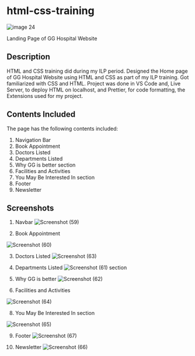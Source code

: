 # html-css-training
![image 24](https://github.com/SruthiSathyan/Html-CSS-Training/assets/149553597/c1ac2f91-fc4e-45a2-9798-9a7d52695543)


Landing Page of GG Hospital Website
## Description
HTML and CSS training did during my ILP period. Designed the Home page of GG Hospital Website using HTML and CSS as part of my ILP training. Got familiarized with CSS and HTML. Project was done in VS Code and, Live Server, to deploy HTML on localhost, and Prettier, for code formatting, the Extensions used for my project.
## Contents Included
The page has the following contents included:
1. Navigation Bar
2. Book Appointment
3. Doctors Listed
4. Departments Listed
5. Why GG is better section
6. Facilities and Activities
7. You May Be Interested In section
8. Footer
9. Newsletter
## Screenshots
1. Navbar
![Screenshot (59)](https://github.com/SruthiSathyan/Html-CSS-Training/assets/149553597/33f6f5a2-b370-42dd-b71b-5700a87ef3de)

2. Book Appointment

![Screenshot (60)](https://github.com/SruthiSathyan/Html-CSS-Training/assets/149553597/956296c1-ad74-40ba-b912-1f7f84d3bb49)

3. Doctors Listed
![Screenshot (63)](https://github.com/SruthiSathyan/Html-CSS-Training/assets/149553597/d76bdc38-f456-4cef-b3a8-aebd7fc747c7)

5. Departments Listed
![Screenshot (61)](https://github.com/SruthiSathyan/Html-CSS-Training/assets/149553597/fa525333-6e39-4235-bdfe-aa2ec722c454)
 section
6. Why GG is better
![Screenshot (62)](https://github.com/SruthiSathyan/Html-CSS-Training/assets/149553597/2508089e-11e8-48d7-8304-191b45cf6f82)

7. Facilities and Activities

![Screenshot (64)](https://github.com/SruthiSathyan/Html-CSS-Training/assets/149553597/58cb0f8a-f470-46d5-a2fd-9d57b02ffbac)


8. You May Be Interested In section

![Screenshot (65)](https://github.com/SruthiSathyan/Html-CSS-Training/assets/149553597/6de41bda-bf22-4999-b449-0fc356a1c3db)

9. Footer
![Screenshot (67)](https://github.com/SruthiSathyan/Html-CSS-Training/assets/149553597/af4853f7-05a5-428a-957a-5a0efeb8e5c4)

10. Newsletter
![Screenshot (66)](https://github.com/SruthiSathyan/Html-CSS-Training/assets/149553597/3690c779-ce87-4914-8cb9-5f5169945990)
